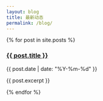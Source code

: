 ```yaml
---
layout: blog
title: 最新动态
permalink: /blog/
---
```

{% for post in site.posts %}
  <article>
    <h3><a href="{{ post.url }}">{{ post.title }}</a></h3>
    <time>{{ post.date | date: "%Y-%m-%d" }}</time>
    <p>{{ post.excerpt }}</p>
  </article>
{% endfor %}